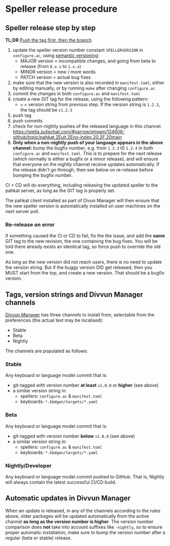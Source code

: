 # Speller release procedure

## Speller release step by step

**TL;DR** [Push the tag first, then the branch](https://github.com/divvun/maintenance2023/blob/main/inventory/how-the-pieces-fit-together.md#releasing-versions-and-tagging)

1. update the speller version number constant `SPELLERVERSION` in `configure.ac`, using [semantic versioning](https://semver.org):
   - MAJOR version = incompatible changes, and going from beta to release (from `0.x.x` to `1.x.x`)
   - MINOR version = new / more words
   - PATCH version = actual bug fixes
1. make sure that the new version is also recorded in `manifest.toml`, either by editing manually, or by running `make` after changing `configure.ac`
1. commit the changes in both `configure.ac` and `manifest.toml`
1. create a new GIT tag for the release, using the following pattern:
   - `v` + version string from previous step. If the version string is `1.2.3`, the tag should be `v1.2.3`
1. push tag
1. push commits
1. check for non-nightly pushes of the released language in this channel:
   <https://giella.zulipchat.com/#narrow/stream/124606-github/topic/pahkat.2Euit.2Eno-index.20.2F.20main>
1. **Only when a non-nightly push of your language appears in the above
   channel:** bump the bugfix number, e.g. from `1.2.3` t0 `1.2.4` in both
   `configure.ac` and `manifest.toml`. This is to prepare for the next release
   (which normally is either a bugfix or a minor release), and will ensure that
   everyone on the nightly channel receive updates automatically. If the release
   didn't go through, then see below on re-release before bumping the bugfix
   number.

CI + CD will do everything, including releasing the updated speller to the pahkat server, as long as the GIT tag is properly set.

The pahkat client installed as part of Divun Manager will then ensure that the new speller version is automatically installed on user machines on the next server poll.

### Re-release on error

If something caused the CI or CD to fail, fix the the issue, and add the **same** GIT tag to the new revision, the one containing the bug fixes. You will be told there already exists an identical tag, so force push to override the old one.

As long as the new version did not reach users, there is no need to update the version string. But if the buggy version DID get released, then you MUST start from the top, and create a new version. That should be a bugfix version.

## Tags, version strings and Divvun Manager channels

[Divvun Manager](https://divvun.org) has three channels to install from, selectable from the preferences (the actual text may be localised):

- Stable
- Beta
- Nightly

The channels are populated as follows:

### Stable

Any keyboard or language model commit that is:

- git-tagged with version number **at least** `v1.0.0` or **higher** (see above)
- a similar version string in:
  - spellers: `configure.ac` & `manifest.toml`
  - keyboards: `*.kbdgen/targets/*.yaml`

### Beta

Any keyboard or language model commit that is:

- git-tagged with version number **below** `v1.0.0` (see above)
- a similar version string in:
  - spellers: `configure.ac` & `manifest.toml`
  - keyboards: `*.kbdgen/targets/*.yaml`

### Nightly/Developer

Any keyboard or language model commit pushed to GitHub. That is, Nightly will always contain the
latest successful CI/CD build.

## Automatic updates in Divvun Manager

When an update is released, in any of the channels according to the rules above, older packages will be updated automatically from the active channel **as long as the version number is higher**. The version number comparison does **not** take into account suffixes like `-nightly`, so to ensure proper automatic installation, make sure to bump the version number after a regular (beta or stable) release.
